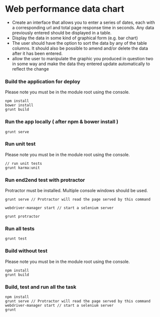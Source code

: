 Web performance data chart
==========================

* Create an interface that allows you to enter a series of dates, each with a corresponding url and total
page response time in seconds. Any data previously entered should be displayed in a table.
* Display the data in some kind of graphical form (e.g. bar chart)
* The user should have the option to sort the data by any of the table columns. 
It should also be possible to amend and/or delete the data after it has been entered.
* allow the user to manipulate the graphic you produced in question two in some way and make the data they 
entered update automatically to reflect the change

### Build the application for deploy

Please note you must be in the module root using the console.

```
npm install
bower install
grunt build
```

### Run the app locally ( after npm & bower install )

```
grunt serve
```

### Run unit test
 
Please note you must be in the module root using the console.

```
// run unit tests
grunt karma:unit

```

### Run end2end test with protractor
 
Protractor must be installed. 
Multiple console windows should be used.

```
grunt serve // Protractor will read the page served by this command

webdriver-manager start // start a selenium server

grunt protractor
```
### Run all tests

```
grunt test
```

### Build without test 

Please note you must be in the module root using the console.

```
npm install
grunt build
```

### Build, test and run all the task

```
npm install
grunt serve // Protractor will read the page served by this command
webdriver-manager start // start a selenium server
grunt
```
